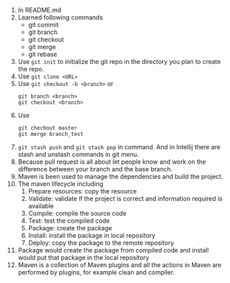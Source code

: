 1. In README.md
2. Learned following commands
   - git commit
   - git branch
   - git checkout
   - git merge
   - git rebase
3. Use ```git init``` to initialize the git repo in the directory you plan to create the repo.
4. Use ```git clone <URL>```
5. Use ```git checkout -b <branch>``` or
   ```
   git branch <branch>
   git checkout <branch>
   ```
6. Use
   ```
   git chechout master
   git merge branch_test
   ```
7. ```git stash push``` and ```git stash pop``` in command. And in Intellij there are stash and unstash commands in git menu.
8. Because pull request is all about let people know and work on the difference between your branch and the base branch.
9. Maven is been used to manage the dependencies and build the project.
10. The maven lifecycle including
    1. Prepare resources: copy the resource
    2. Validate: validate if the project is correct and information required is available
    3. Compile: compile the source code
    4. Test: test the compiled code
    5. Package: create the package
    6. Install: install the package in local repository
    7. Deploy: copy the package to the remote repository
11. Package would create the package from compiled code and install would put that package in the local repository
12. Maven is a collection of Maven plugins and all the actions in Maven are performed by plugins, for example clean and compiler.
